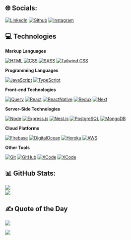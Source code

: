 ## 🌐 Socials:
 [![LinkedIn](https://img.shields.io/badge/LinkedIn-%230077B5.svg?logo=linkedin&logoColor=white)](https://linkedin.com/in/devpenzil) 
 [![Github](https://img.shields.io/badge/Github-000000.svg?logo=github&logoColor=white)](https://github.com/fahad-shahzeb) 
[![Instagram](https://img.shields.io/badge/Instagram-E34F26.svg?logo=instagram&logoColor=white)](https://instagram.com/_faadayy_) 

## 💻 Technologies 

**Markup Languages**

[![HTML](https://img.shields.io/badge/HTML5-E34F26?style=for-the-badge&logo=html5&logoColor=white)](https://dev.w3.org/html5/spec-LC/)
[![CSS](https://img.shields.io/badge/CSS3-1572B6?style=for-the-badge&logo=css3&logoColor=white)](https://www.w3.org/Style/CSS/)
[![SASS](https://img.shields.io/badge/SASS-cc6699.svg?style=for-the-badge&logo=SASS&logoColor=white)](https://sass-lang.com/)
[![Tailwind CSS](https://img.shields.io/badge/tailwindcss-06B6D4.svg?style=for-the-badge&logo=tailwind-css&logoColor=white)](https://tailwindcss.com/)

**Programming Languages**

[![JavaScript](https://img.shields.io/badge/javascript-F7DF1E.svg?style=for-the-badge&logo=javascript&logoColor=white)](https://www.javascript.com/)
[![TypeScript](https://img.shields.io/badge/typescript-3178C6.svg?style=for-the-badge&logo=typescript&logoColor=white)](https://www.typescriptlang.org/)

**Front-end Technologies**

[![jQuery](https://img.shields.io/badge/jquery-0769AD.svg?style=for-the-badge&logo=jquery&logoColor=white)](https://jquery.com/)
[![React](https://img.shields.io/badge/react-4169E1.svg?style=for-the-badge&logo=react&logoColor=white)](https://reactjs.org/)
[![ReactNative](https://img.shields.io/badge/react_native-339933.svg?style=for-the-badge&logo=react&logoColor=white)](https://reactnative.dev/)
[![Redux](https://img.shields.io/badge/redux-764ABC.svg?style=for-the-badge&logo=redux&logoColor=white)](https://redux.js.org/)
[![Next](https://img.shields.io/badge/Next.js-000000.svg?style=for-the-badge&logo=next.js&logoColor=white)](https://nextjs.org/)

**Server-Side Technologies**

[![Node](https://img.shields.io/badge/node.js-339933?style=for-the-badge&logo=node.js&logoColor=white)](https://nodejs.org/)
[![Express.js](https://img.shields.io/badge/express.js-000000.svg?style=for-the-badge&logo=express&logoColor=%white)](https://expressjs.com/)
[![Nest.js](https://img.shields.io/badge/nestjs-E0234E.svg?style=for-the-badge&logo=nestjs&logoColor=white)](https://nestjs.com/)
[![PostgreSQL](https://img.shields.io/badge/postgres-4169E1.svg?style=for-the-badge&logo=postgresql&logoColor=white)](https://www.postgresql.org/)
[![MongoDB](https://img.shields.io/badge/MongoDB-4EA94B?style=for-the-badge&logo=mongodb&logoColor=white)](https://www.mongodb.com/)

**Cloud Platforms**

[![Firebase](https://img.shields.io/badge/firebase-F05032.svg?style=for-the-badge&logo=firebase&logoColor=white)](https://firebase.google.com/)
[![DigitalOcean](https://img.shields.io/badge/digital_ocean-0769AD.svg?style=for-the-badge&logo=digitalocean&logoColor=white)](https://firebase.google.com/)
[![Heroku](https://img.shields.io/badge/Heroku-430098.svg?style=for-the-badge&logo=heroku&logoColor=white)](https://www.heroku.com/)
[![AWS](https://img.shields.io/badge/amazon%20aws-232F3E.svg?style=for-the-badge&logo=amazon%20aws&logoColor=white)](https://aws.amazon.com/)

**Other Tools**

[![Git](https://img.shields.io/badge/git-F05032.svg?style=for-the-badge&logo=git&logoColor=white)](https://git-scm.com/)
[![GitHub](https://img.shields.io/badge/github-181717.svg?style=for-the-badge&logo=github&logoColor=white)](https://github.com/)
[![XCode](https://img.shields.io/badge/XCode-0769AD.svg?style=for-the-badge&logo=xcode&logoColor=white)](https://developer.apple.com/xcode/)
[![XCode](https://img.shields.io/badge/Android_Studio-0769AD.svg?style=for-the-badge&logo=androidstudio&logoColor=white)](https://developer.android.com/)


## 📊 GitHub Stats:
![](https://github-readme-streak-stats.herokuapp.com/?user=fahad-shahzeb&theme=dark&hide_border=true)
<br/>
![](https://github-readme-stats.vercel.app/api/top-langs/?username=fahad-shahzeb&theme=dark&hide_border=true&include_all_commits=true&count_private=true&layout=compact)

## ✍️ Quote of the Day
![](https://quotes-github-readme.vercel.app/api?type=horizontal&theme=radical)

![](https://visitcount.itsvg.in/api?id=fahad-shahzeb&color=0&icon=0&pretty=false)

